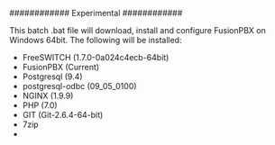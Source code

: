 ############
Experimental
############

This batch .bat file will download, install and configure FusionPBX on Windows 64bit.  The following will be installed:

* FreeSWITCH (1.7.0-0a024c4ecb-64bit)
* FusionPBX (Current)
* Postgresql (9.4)
* postgresql-odbc (09_05_0100)
* NGINX (1.9.9)
* PHP (7.0)
* GIT (Git-2.6.4-64-bit)
* 7zip
* 

